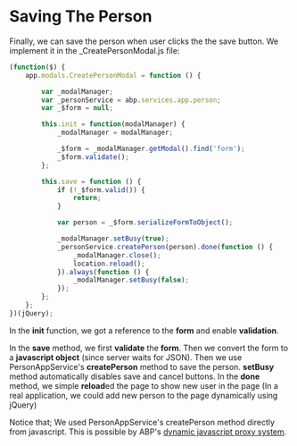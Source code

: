 # Saving The Person

Finally, we can save the person when user clicks the the save button. We
implement it in the \_CreatePersonModal.js file:

```javascript
(function($) {
    app.modals.CreatePersonModal = function () {

        var _modalManager;
        var _personService = abp.services.app.person;
        var _$form = null;

        this.init = function(modalManager) {
            _modalManager = modalManager;

            _$form = _modalManager.getModal().find('form');
            _$form.validate();
        };

        this.save = function () {
            if (!_$form.valid()) {
                return;
            }

            var person = _$form.serializeFormToObject();

            _modalManager.setBusy(true);
            _personService.createPerson(person).done(function () {
                _modalManager.close();
                location.reload();
            }).always(function () {
                _modalManager.setBusy(false);
            });
        };
    };
})(jQuery);
```

In the **init** function, we got a reference to the **form** and enable
**validation**.

In the **save** method, we first **validate** the **form**. Then we
convert the form to a **javascript object** (since server waits for
JSON). Then we use PersonAppService's **createPerson** method to save
the person. **setBusy** method automatically disables save and cancel
buttons. In the **done** method, we simple **reload**ed the page to show
new user in the page (In a real application, we could add new person to
the page dynamically using jQuery)

Notice that; We used PersonAppService's createPerson method directly
from javascript. This is possible by ABP's [dynamic javascript proxy
system](https://aspnetboilerplate.com/Pages/Documents/AspNet-Core#client-proxies).